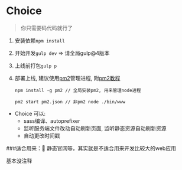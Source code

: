 # Choice

> 你只需要码代码就行了

1. 安装依赖`npm install`
2. 开始开发`gulp dev` => 请全局gulp@4版本
3. 上线前打包`gulp p`
4. 部署上线, 建议使用[pm2](https://github.com/Unitech/pm2)管理进程, 附[pm2教程](https://segmentfault.com/a/1190000002539204)

    ```
    npm install -g pm2 // 全局安装pm2, 用来管理node进程

    pm2 start pm2.json // 非pm2 node ./bin/www

    ```
+ Choice 可以:
  + sass编译、autoprefixer
  + 监听服务端文件改动自动刷新页面, 监听静态资源自动刷新资源
  + 自动更改时间戳


###适合用来：😬
静态官网等，其实就是不适合用来开发比较大的web应用

基本没注释